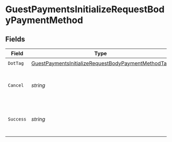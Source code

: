 # GuestPaymentsInitializeRequestBodyPaymentMethod


## Fields

| Field                                                                                                                               | Type                                                                                                                                | Required                                                                                                                            | Description                                                                                                                         | Example                                                                                                                             |
| ----------------------------------------------------------------------------------------------------------------------------------- | ----------------------------------------------------------------------------------------------------------------------------------- | ----------------------------------------------------------------------------------------------------------------------------------- | ----------------------------------------------------------------------------------------------------------------------------------- | ----------------------------------------------------------------------------------------------------------------------------------- |
| `DotTag`                                                                                                                            | [GuestPaymentsInitializeRequestBodyPaymentMethodTag](../../models/operations/guestpaymentsinitializerequestbodypaymentmethodtag.md) | :heavy_check_mark:                                                                                                                  | N/A                                                                                                                                 | paypal                                                                                                                              |
| `Cancel`                                                                                                                            | *string*                                                                                                                            | :heavy_check_mark:                                                                                                                  | Redirect URL for canceled PayPal transaction.                                                                                       | www.example.com/handle_paypal_cancel                                                                                                |
| `Success`                                                                                                                           | *string*                                                                                                                            | :heavy_check_mark:                                                                                                                  | Redirect URL for successful PayPal transaction.                                                                                     | www.example.com/handle_paypal_success                                                                                               |